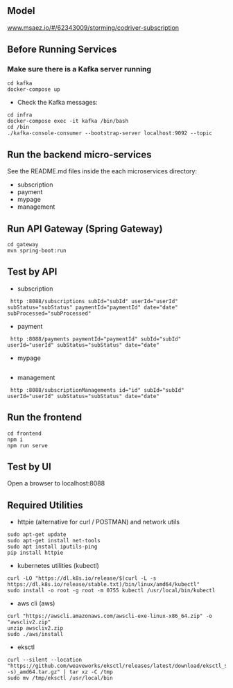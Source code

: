 # 

## Model
www.msaez.io/#/62343009/storming/codriver-subscription

## Before Running Services
### Make sure there is a Kafka server running
```
cd kafka
docker-compose up
```
- Check the Kafka messages:
```
cd infra
docker-compose exec -it kafka /bin/bash
cd /bin
./kafka-console-consumer --bootstrap-server localhost:9092 --topic
```

## Run the backend micro-services
See the README.md files inside the each microservices directory:

- subscription
- payment
- mypage
- management


## Run API Gateway (Spring Gateway)
```
cd gateway
mvn spring-boot:run
```

## Test by API
- subscription
```
 http :8088/subscriptions subId="subId" userId="userId" subStatus="subStatus" paymentId="paymentId" date="date" subProcessed="subProcessed" 
```
- payment
```
 http :8088/payments paymentId="paymentId" subId="subId" userId="userId" subStatus="subStatus" date="date" 
```
- mypage
```
```
- management
```
 http :8088/subscriptionManagements id="id" subId="subId" userId="userId" subStatus="subStatus" date="date" 
```


## Run the frontend
```
cd frontend
npm i
npm run serve
```

## Test by UI
Open a browser to localhost:8088

## Required Utilities

- httpie (alternative for curl / POSTMAN) and network utils
```
sudo apt-get update
sudo apt-get install net-tools
sudo apt install iputils-ping
pip install httpie
```

- kubernetes utilities (kubectl)
```
curl -LO "https://dl.k8s.io/release/$(curl -L -s https://dl.k8s.io/release/stable.txt)/bin/linux/amd64/kubectl"
sudo install -o root -g root -m 0755 kubectl /usr/local/bin/kubectl
```

- aws cli (aws)
```
curl "https://awscli.amazonaws.com/awscli-exe-linux-x86_64.zip" -o "awscliv2.zip"
unzip awscliv2.zip
sudo ./aws/install
```

- eksctl 
```
curl --silent --location "https://github.com/weaveworks/eksctl/releases/latest/download/eksctl_$(uname -s)_amd64.tar.gz" | tar xz -C /tmp
sudo mv /tmp/eksctl /usr/local/bin
```

